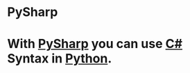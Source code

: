 # PySharp
<h1>With <a href="https://github.com/temal32/PySharp">PySharp</a> you can use <a href="https://github.com/temal32/PySharp">C#</a> Syntax in <a href="https://python.org">Python</a>.</h1>
